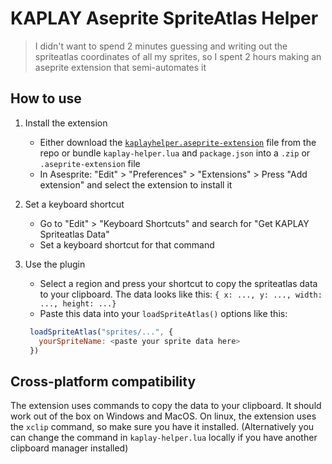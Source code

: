 # KAPLAY Aseprite SpriteAtlas Helper

> I didn't want to spend 2 minutes guessing and writing out the spriteatlas coordinates of all my sprites, so I spent 2 hours making an aseprite extension that semi-automates it

## How to use

1. Install the extension

   - Either download the [`kaplayhelper.aseprite-extension`](https://github.com/ErikGXDev/aseprite-kaplay-spriteatlas-helper/raw/refs/heads/main/kaplayhelper.aseprite-extension) file from the repo or bundle `kaplay-helper.lua` and `package.json` into a `.zip` or `.aseprite-extension` file
   - In Asesprite: "Edit" > "Preferences" > "Extensions" > Press "Add extension" and select the extension to install it

2. Set a keyboard shortcut

   - Go to "Edit" > "Keyboard Shortcuts" and search for "Get KAPLAY Spriteatlas Data"
   - Set a keyboard shortcut for that command

3. Use the plugin
   - Select a region and press your shortcut to copy the spriteatlas data to your clipboard. The data looks like this: `{ x: ..., y: ..., width: ..., height: ...}`
   - Paste this data into your `loadSpriteAtlas()` options like this:
   ```js
    loadSpriteAtlas("sprites/...", {
      yourSpriteName: <paste your sprite data here>
    })
   ```

## Cross-platform compatibility

The extension uses commands to copy the data to your clipboard.
It should work out of the box on Windows and MacOS.
On linux, the extension uses the `xclip` command, so make sure you have it installed. (Alternatively you can change the command in `kaplay-helper.lua` locally if you have another clipboard manager installed)
